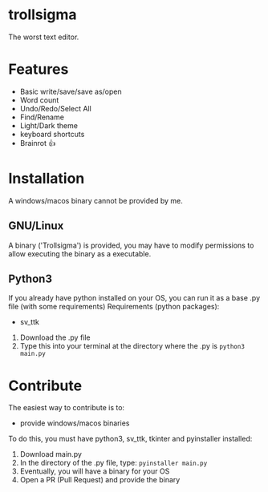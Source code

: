 # trollsigma
The worst text editor.
# Features
 - Basic write/save/save as/open
 - Word count
 - Undo/Redo/Select All
 - Find/Rename
 - Light/Dark theme
 - keyboard shortcuts
 - Brainrot 👍
# Installation
A windows/macos binary cannot be provided by me.
## GNU/Linux
A binary ('Trollsigma') is provided, you may have to modify permissions
to allow executing the binary as a executable.
## Python3
If you already have python installed on your OS, you can run it as a base .py file (with some requirements)
Requirements (python packages):
- sv_ttk
1. Download the .py file
2. Type this into your terminal at the directory where the .py is
   `python3 main.py`
# Contribute
The easiest way to contribute is to:
- provide windows/macos binaries

To do this, you must have python3, sv_ttk, tkinter and pyinstaller installed:
1. Download main.py
2. In the directory of the .py file, type:
   `pyinstaller main.py`
3. Eventually, you will have a binary for your OS
4. Open a PR (Pull Request) and provide the binary   
